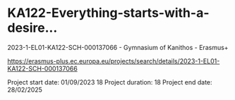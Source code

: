 # KA122-Everything-starts-with-a-desire...
2023-1-EL01-KA122-SCH-000137066 - Gymnasium of Kanithos - Erasmus+

https://erasmus-plus.ec.europa.eu/projects/search/details/2023-1-EL01-KA122-SCH-000137066 

Project start date: 01/09/2023 18 
Project duration: 18
Project end date: 28/02/2025 


